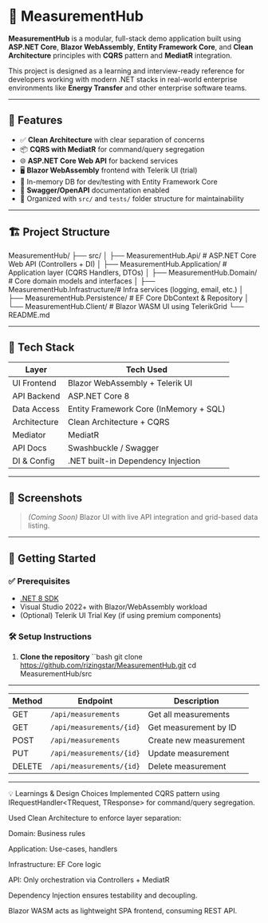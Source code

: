 # 📏 MeasurementHub

**MeasurementHub** is a modular, full-stack demo application built using **ASP.NET Core**, **Blazor WebAssembly**, **Entity Framework Core**, and **Clean Architecture** principles with **CQRS** pattern and **MediatR** integration.

This project is designed as a learning and interview-ready reference for developers working with modern .NET stacks in real-world enterprise environments like **Energy Transfer** and other enterprise software teams.

---

## 🚀 Features

- ✅ **Clean Architecture** with clear separation of concerns
- 📦 **CQRS with MediatR** for command/query segregation
- 🌐 **ASP.NET Core Web API** for backend services
- 🖥 **Blazor WebAssembly** frontend with Telerik UI (trial)
- 🧪 In-memory DB for dev/testing with Entity Framework Core
- 📄 **Swagger/OpenAPI** documentation enabled
- 📁 Organized with `src/` and `tests/` folder structure for maintainability

---

## 🏗️ Project Structure
MeasurementHub/
├── src/
│ ├── MeasurementHub.Api/ # ASP.NET Core Web API (Controllers + DI)
│ ├── MeasurementHub.Application/ # Application layer (CQRS Handlers, DTOs)
│ ├── MeasurementHub.Domain/ # Core domain models and interfaces
│ ├── MeasurementHub.Infrastructure/# Infra services (logging, email, etc.)
│ ├── MeasurementHub.Persistence/ # EF Core DbContext & Repository
│ └── MeasurementHub.Client/ # Blazor WASM UI using TelerikGrid
└── README.md

---

## 🧰 Tech Stack

| Layer            | Tech Used                              |
|------------------|-----------------------------------------|
| UI Frontend      | Blazor WebAssembly + Telerik UI         |
| API Backend      | ASP.NET Core 8                          |
| Data Access      | Entity Framework Core (InMemory + SQL) |
| Architecture     | Clean Architecture + CQRS              |
| Mediator         | MediatR                                 |
| API Docs         | Swashbuckle / Swagger                   |
| DI & Config      | .NET built-in Dependency Injection      |

---

## 📸 Screenshots

> _(Coming Soon)_ Blazor UI with live API integration and grid-based data listing.

---

## 🔧 Getting Started

### ✅ Prerequisites

- [.NET 8 SDK](https://dotnet.microsoft.com/en-us/download/dotnet/8.0)
- Visual Studio 2022+ with Blazor/WebAssembly workload
- (Optional) Telerik UI Trial Key (if using premium components)

### 🛠️ Setup Instructions

1. **Clone the repository**
   ``bash
   git clone https://github.com/rizingstar/MeasurementHub.git
   cd MeasurementHub/src
---

| Method | Endpoint                 | Description            |
| ------ | ------------------------ | ---------------------- |
| GET    | `/api/measurements`      | Get all measurements   |
| GET    | `/api/measurements/{id}` | Get measurement by ID  |
| POST   | `/api/measurements`      | Create new measurement |
| PUT    | `/api/measurements/{id}` | Update measurement     |
| DELETE | `/api/measurements/{id}` | Delete measurement     |

---

💡 Learnings & Design Choices
Implemented CQRS pattern using IRequestHandler<TRequest, TResponse> for command/query segregation.

Used Clean Architecture to enforce layer separation:

Domain: Business rules

Application: Use-cases, handlers

Infrastructure: EF Core logic

API: Only orchestration via Controllers + MediatR

Dependency Injection ensures testability and decoupling.

Blazor WASM acts as lightweight SPA frontend, consuming REST API.
